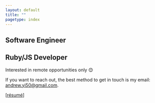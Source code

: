 ```yaml
---
layout: default
title: ""
pagetype: index
---
```


## Software Engineer

<div class="bg-img profile-picture-louvre1 centered"></div>

## Ruby/JS Developer

Interested in remote opportunities only 😊

If you want to reach out, the best method to get in touch is my email: <andrew.yi50@gmail.com>.

[[résumé](/resume.pdf)]
